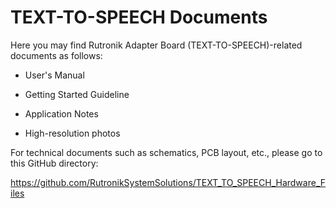 # TEXT-TO-SPEECH Documents

Here you may find Rutronik Adapter Board (TEXT-TO-SPEECH)-related documents as follows:

- User's Manual

- Getting Started Guideline

- Application Notes

- High-resolution photos

  


For technical documents such as schematics, PCB layout, etc., please go to this GitHub directory:

https://github.com/RutronikSystemSolutions/TEXT_TO_SPEECH_Hardware_Files


